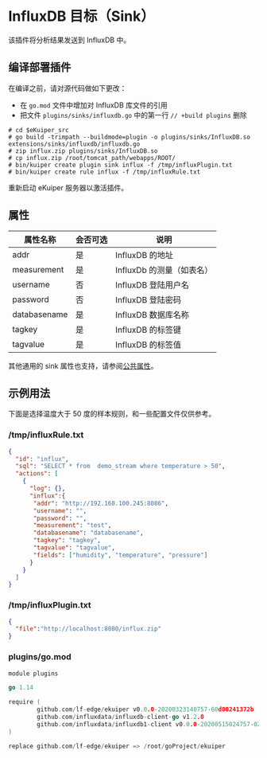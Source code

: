 # InfluxDB 目标（Sink）

该插件将分析结果发送到 InfluxDB 中。

## 编译部署插件

在编译之前，请对源代码做如下更改：

- 在 `go.mod` 文件中增加对 InfluxDB 库文件的引用
- 把文件 `plugins/sinks/influxdb.go` 中的第一行 `// +build plugins` 删除

```shell
# cd $eKuiper_src
# go build -trimpath --buildmode=plugin -o plugins/sinks/InfluxDB.so extensions/sinks/influxdb/influxdb.go
# zip influx.zip plugins/sinks/InfluxDB.so
# cp influx.zip /root/tomcat_path/webapps/ROOT/
# bin/kuiper create plugin sink influx -f /tmp/influxPlugin.txt
# bin/kuiper create rule influx -f /tmp/influxRule.txt
```

重新启动 eKuiper 服务器以激活插件。

## 属性

| 属性名称         | 会否可选 | 说明               |
|--------------|------|------------------|
| addr         | 是    | InfluxDB 的地址      |
| measurement  | 是    | InfluxDb 的测量（如表名） |
| username     | 否    | InfluxDB 登陆用户名    |
| password     | 否    | InfluxDB 登陆密码     |
| databasename | 是    | InfluxDB 数据库名称     |
| tagkey       | 是    | InfluxDB 的标签键     |
| tagvalue     | 是    | InfluxDB 的标签值     |

其他通用的 sink 属性也支持，请参阅[公共属性](../overview.md#公共属性)。

## 示例用法

下面是选择温度大于 50 度的样本规则，和一些配置文件仅供参考。

### /tmp/influxRule.txt

```json
{
  "id": "influx",
  "sql": "SELECT * from  demo_stream where temperature > 50",
  "actions": [
    {
      "log": {},
      "influx":{
       "addr": "http://192.168.100.245:8086",
       "username": "",
       "password": "",
       "measurement": "test",
       "databasename": "databasename",
       "tagkey": "tagkey",
       "tagvalue": "tagvalue",
       "fields": ["humidity", "temperature", "pressure"]
      }
    }
  ]
}
```

### /tmp/influxPlugin.txt

```json
{
  "file":"http://localhost:8080/influx.zip"
}
```

### plugins/go.mod

```go
module plugins

go 1.14

require (
        github.com/lf-edge/ekuiper v0.0.0-20200323140757-60d00241372b
        github.com/influxdata/influxdb-client-go v1.2.0
        github.com/influxdata/influxdb1-client v0.0.0-20200515024757-02f0bf5dbca3 // indirect
)

replace github.com/lf-edge/ekuiper => /root/goProject/ekuiper

```
